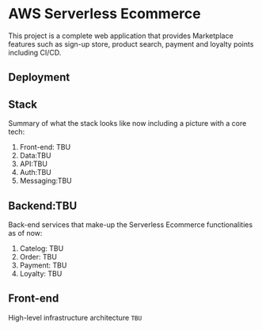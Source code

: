 # AWS Serverless Ecommerce
This project is a complete web application that provides Marketplace features such as sign-up store, product search, payment and loyalty points including CI/CD.
## Deployment
## Stack
Summary of what the stack looks like now including a picture with a core tech:
1. Front-end: TBU
2. Data:TBU
3. API:TBU
4. Auth:TBU
5. Messaging:TBU
## Backend:TBU
Back-end services that make-up the Serverless Ecommerce functionalities as of now:
1. Catelog: TBU
2. Order: TBU
3. Payment: TBU
4. Loyalty: TBU
## Front-end
High-level infrastructure architecture
`TBU`
